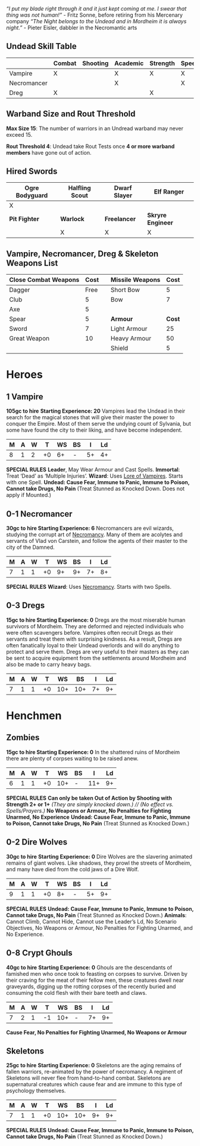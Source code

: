 *“I put my blade right through it and it just kept coming at me. I swear that thing was not human!”* - Fritz Sonne, before retiring from his Mercenary company
*“The Night belongs to the Undead and in Mordheim it is always night.”* - Pieter Eisler, dabbler in the Necromantic arts
## Undead Skill Table

|             | **Combat** | **Shooting** | **Academic** | **Strength** | **Speed** | **Rogue** |
| ----------- | ---------- | ------------ | ------------ | ------------ | --------- | --------- |
| Vampire     | X          |              | X            | X            | X         |           |
| Necromancer |            |              | X            |              | X         |           |
| Dreg        | X          |              |              | X            |           | X         |

## Warband Size and Rout Threshold
**Max Size 15**: The number of warriors in an Undread warband may never exceed 15.

**Rout Threshold 4**: Undead take Rout Tests once **4 or more warband members** have gone out of action.
## Hired Swords
| Ogre Bodyguard  | Halfling Scout | Dwarf Slayer   | Elf Ranger          |
| --------------- | -------------- | -------------- | ------------------- |
| X               |                |                |                     |
| **Pit Fighter** | **Warlock**    | **Freelancer** | **Skryre Engineer** |
|                 | X              | X              | X                   |

## Vampire, Necromancer, Dreg & Skeleton Weapons List

| Close Combat Weapons | Cost |     | Missile Weapons | Cost     |
| -------------------- | ---- | --- | --------------- | -------- |
| Dagger               | Free |     | Short Bow       | 5        |
| Club                 | 5    |     | Bow             | 7        |
| Axe                  | 5    |     |                 |          |
| Spear                | 5    |     | **Armour**      | **Cost** |
| Sword                | 7    |     | Light Armour    | 25       |
| Great Weapon         | 10   |     | Heavy Armour    | 50       |
|                      |      |     | Shield          | 5        |

# Heroes
## 1 Vampire
**105gc to hire**
**Starting Experience: 20**
Vampires lead the Undead in their search for the magical stones that will give their master the power to conquer the Empire. Most of them serve the undying count of Sylvania, but some have found the city to their liking, and have become independent.

| M   | A   | W   | T   | WS  | BS  | I   | Ld  |
| --- | --- | --- | --- | --- | --- | --- | --- |
| 8   | 1   | 2   | +0  | 6+  | -   | 5+  | 4+  |

**SPECIAL RULES**
**Leader**, May Wear Armour and Cast Spells.
**Immortal**: Treat ‘Dead’ as ‘Multiple Injuries’.
**Wizard**: Uses [Lore of Vampires](4%20Magic/Lore%20of%20Vampires.md). Starts with one Spell.
**Undead: Cause Fear, Immune to Panic, Immune to Poison, Cannot take Drugs, No Pain**
(Treat Stunned as Knocked Down. Does not apply if Mounted.)
## 0-1 Necromancer
**30gc to hire
Starting Experience: 6**
Necromancers are evil wizards, studying the corrupt art of [Necromancy](4%20Magic/Necromancy.md). Many of them are acolytes and servants of Vlad von Carstein, and follow the agents of their master to the city of the Damned.

| M   | A   | W   | T   | WS  | BS  | I   | Ld  |
| --- | --- | --- | --- | --- | --- | --- | --- |
| 7   | 1   | 1   | +0  | 9+  | 9+  | 7+  | 8+  |

**SPECIAL RULES**
**Wizard**: Uses [Necromancy](4%20Magic/Necromancy.md). Starts with two Spells.
## 0-3 Dregs
**15gc to hire
Starting Experience: 0**
Dregs are the most miserable human survivors of Mordheim. They are deformed and rejected individuals who were often scavengers before. Vampires often recruit Dregs as their servants and treat them with surprising kindness. As a result, Dregs are often fanatically loyal to their Undead overlords and will do anything to protect and serve them.
Dregs are very useful to their masters as they can be sent to acquire equipment from the settlements around Mordheim and also be made to carry heavy bags.

| M   | A   | W   | T   | WS  | BS  | I   | Ld  |
| --- | --- | --- | --- | --- | --- | --- | --- |
| 7   | 1   | 1   | +0  | 10+ | 10+ | 7+  | 9+  |

# Henchmen
## Zombies
**15gc to hire
Starting Experience: 0**
In the shattered ruins of Mordheim there are plenty of corpses waiting to be raised anew.

| M   | A   | W   | T   | WS  | BS  | I   | Ld  |
| --- | --- | --- | --- | --- | --- | --- | --- |
| 6   | 1   | 1   | +0  | 10+ | -   | 11+ | 9+  |

**SPECIAL RULES**
**Can only be taken Out of Action by Shooting with Strength 2+ or 1+** *(They are simply knocked down.) // (No effect vs. Spells/Prayers.)*
**No Weapons or Armour, No Penalties for Fighting Unarmed, No Experience**
**Undead: Cause Fear, Immune to Panic, Immune to Poison, Cannot take Drugs, No Pain**
(Treat Stunned as Knocked Down.)
## 0-2 Dire Wolves
**30gc to hire**
**Starting Experience: 0**
Dire Wolves are the slavering animated remains of giant wolves. Like shadows, they prowl the streets of Mordheim, and many have died from the cold jaws of a Dire Wolf.

| M   | A   | W   | T   | WS  | BS  | I   | Ld  |
| --- | --- | --- | --- | --- | --- | --- | --- |
| 9   | 1   | 1   | +0  | 8+  | -   | 5+  | 9+  |

**SPECIAL RULES**
**Undead: Cause Fear, Immune to Panic, Immune to Poison, Cannot take Drugs, No Pain**
(Treat Stunned as Knocked Down.)
**Animals**: Cannot Climb, Cannot Hide, Cannot use the Leader’s Ld, No Scenario Objectives, No Weapons or Armour, No Penalties for Fighting Unarmed, and No Experience.
## 0-8 Crypt Ghouls
**40gc to hire**
**Starting Experience: 0**
Ghouls are the descendants of famished men who once took to feasting on corpses to survive. Driven by their craving for the meat of their fellow men, these creatures dwell near graveyards, digging up the rotting corpses of the recently buried and consuming the cold flesh with their bare teeth and claws.

| M   | A   | W   | T   | WS  | BS  | I   | Ld  |
| --- | --- | --- | --- | --- | --- | --- | --- |
| 7   | 2   | 1   | -1  | 10+ | -   | 7+  | 9+  |

**Cause Fear, No Penalties for Fighting Unarmed, No Weapons or Armour**
## Skeletons
**25gc to hire**
**Starting Experience: 0**
Skeletons are the aging remains of fallen warriors, re-animated by the power of necromancy. A regiment of Skeletons will never flee from hand-to-hand combat. Skeletons are supernatural creatures which cause fear and are immune to this type of psychology themselves.

| M   | A   | W   | T   | WS  | BS  | I   | Ld  |
| --- | --- | --- | --- | --- | --- | --- | --- |
| 7   | 1   | 1   | +0  | 10+ | 10+ | 9+  | 9+  |

**SPECIAL RULES**
**Undead: Cause Fear, Immune to Panic, Immune to Poison, Cannot take Drugs, No Pain**
(Treat Stunned as Knocked Down.)
